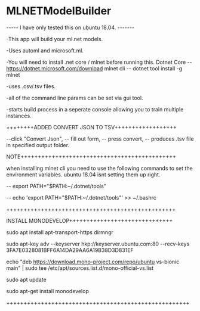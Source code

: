 # MLNETModelBuilder

----- I have only tested this on ubuntu 18.04. -------


-This app will build your ml.net models.

-Uses automl and microsoft.ml.

-You will need to install .net core / mlnet before running this.
Dotnet Core -- https://dotnet.microsoft.com/download
mlnet cli -- dotnet tool install -g mlnet

-uses .csv/.tsv files. 

-all of the command line params can be set via gui tool.

-starts build process in a seperate console allowing you to train multiple instances.

++++++++ADDED CONVERT JSON TO TSV++++++++++++++++++

--click "Convert Json", 
-- fill out form,
-- press convert,
-- produces .tsv file in specified output folder.

NOTE+++++++++++++++++++++++++++++++++++++++++++++

when installing mlnet cli you need to use the following commands to set the environment variables. 
ubuntu 18.04 isnt setting them up right.

-- export PATH="$PATH:~/.dotnet/tools"

-- echo 'export PATH="$PATH:~/.dotnet/tools"' >> ~/.bashrc

+++++++++++++++++++++++++++++++++++++++++++++++++

INSTALL MONODEVELOP++++++++++++++++++++++++++++++

sudo apt install apt-transport-https dirmngr

sudo apt-key adv --keyserver hkp://keyserver.ubuntu.com:80 --recv-keys 3FA7E0328081BFF6A14DA29AA6A19B38D3D831EF

echo "deb https://download.mono-project.com/repo/ubuntu vs-bionic main" | sudo tee /etc/apt/sources.list.d/mono-official-vs.list

sudo apt update

sudo apt-get install monodevelop

+++++++++++++++++++++++++++++++++++++++++++++++++++++
